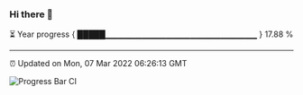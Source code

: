 ### Hi there 👋

⏳ Year progress { █████▁▁▁▁▁▁▁▁▁▁▁▁▁▁▁▁▁▁▁▁▁▁▁▁▁ } 17.88 %

---

⏰ Updated on Mon, 07 Mar 2022 06:26:13 GMT

![Progress Bar CI](https://github.com/ZhaoGui/ZhaoGui/workflows/Progress%20Bar%20CI/badge.svg)
